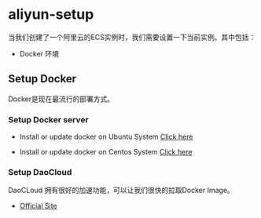 # aliyun-setup

当我们创建了一个阿里云的ECS实例时，我们需要设置一下当前实例。其中包括：

* Docker 环境


## Setup Docker

Docker是现在最流行的部署方式。

### Setup Docker server

* Install or update docker on Ubuntu System
[Click here](https://docs.docker.com/engine/installation/linux/ubuntulinux/)

* Install or update docker on Centos System
[Click here](https://docs.docker.com/engine/installation/linux/centos/)

### Setup DaoCloud

DaoCLoud 拥有很好的加速功能，可以让我们很快的拉取Docker Image。

* [Official Site](https://www.daocloud.io/)
